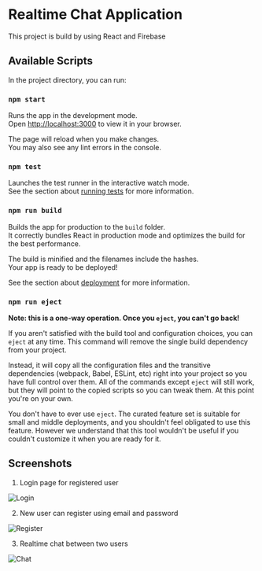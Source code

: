 # Realtime Chat Application 

This project is build by using React and Firebase

## Available Scripts

In the project directory, you can run:

### `npm start`

Runs the app in the development mode.\
Open [http://localhost:3000](http://localhost:3000) to view it in your browser.

The page will reload when you make changes.\
You may also see any lint errors in the console.

### `npm test`

Launches the test runner in the interactive watch mode.\
See the section about [running tests](https://facebook.github.io/create-react-app/docs/running-tests) for more information.

### `npm run build`

Builds the app for production to the `build` folder.\
It correctly bundles React in production mode and optimizes the build for the best performance.

The build is minified and the filenames include the hashes.\
Your app is ready to be deployed!

See the section about [deployment](https://facebook.github.io/create-react-app/docs/deployment) for more information.

### `npm run eject`

**Note: this is a one-way operation. Once you `eject`, you can't go back!**

If you aren't satisfied with the build tool and configuration choices, you can `eject` at any time. This command will remove the single build dependency from your project.

Instead, it will copy all the configuration files and the transitive dependencies (webpack, Babel, ESLint, etc) right into your project so you have full control over them. All of the commands except `eject` will still work, but they will point to the copied scripts so you can tweak them. At this point you're on your own.

You don't have to ever use `eject`. The curated feature set is suitable for small and middle deployments, and you shouldn't feel obligated to use this feature. However we understand that this tool wouldn't be useful if you couldn't customize it when you are ready for it.

## Screenshots

1. Login page for registered user

![Login](https://user-images.githubusercontent.com/107454186/220146675-a66ff0db-475a-4e96-acfa-8c2709f6d438.jpg)


2. New user can register using email and password

![Register](https://user-images.githubusercontent.com/107454186/220147092-329afabf-8b00-4257-9518-208678b580b3.jpg)

3. Realtime chat between two users
 
![Chat](https://user-images.githubusercontent.com/107454186/220147333-48412d9c-c0fd-4ff7-9eb3-2bcf8e9f3117.jpg)





